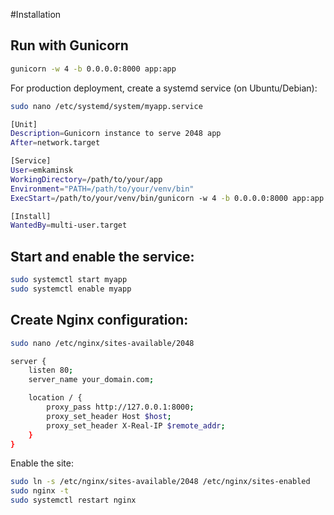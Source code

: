 #Installation

## Run with Gunicorn

```bash
gunicorn -w 4 -b 0.0.0.0:8000 app:app
```

For production deployment, create a systemd service (on Ubuntu/Debian):

```bash
sudo nano /etc/systemd/system/myapp.service
```

```bash
[Unit]
Description=Gunicorn instance to serve 2048 app
After=network.target

[Service]
User=emkaminsk
WorkingDirectory=/path/to/your/app
Environment="PATH=/path/to/your/venv/bin"
ExecStart=/path/to/your/venv/bin/gunicorn -w 4 -b 0.0.0.0:8000 app:app

[Install]
WantedBy=multi-user.target
```

## Start and enable the service:

```bash
sudo systemctl start myapp
sudo systemctl enable myapp
```

## Create Nginx configuration:

```bash
sudo nano /etc/nginx/sites-available/2048
```

```bash
server {
    listen 80;
    server_name your_domain.com;

    location / {
        proxy_pass http://127.0.0.1:8000;
        proxy_set_header Host $host;
        proxy_set_header X-Real-IP $remote_addr;
    }
}
```

Enable the site:

```bash
sudo ln -s /etc/nginx/sites-available/2048 /etc/nginx/sites-enabled
sudo nginx -t
sudo systemctl restart nginx
```

